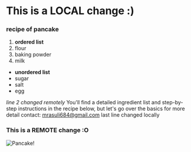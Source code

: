 
# This is a LOCAL change :)

### recipe of pancake

1. **ordered list**
2. flour
3. baking powder
4. milk

- **unordered list**
- sugar
- salt
- egg
  
*line 2 changed remotely*
You'll find a detailed ingredient list and step-by-step instructions in the recipe below, but let's go over the basics
for more detail contact: mrasuli684@gmail.com
last line changed locally
### This is a REMOTE change :O
![Pancake!](C:/Users/mrasu/student/03/recipe/recipe/recipe.png)
